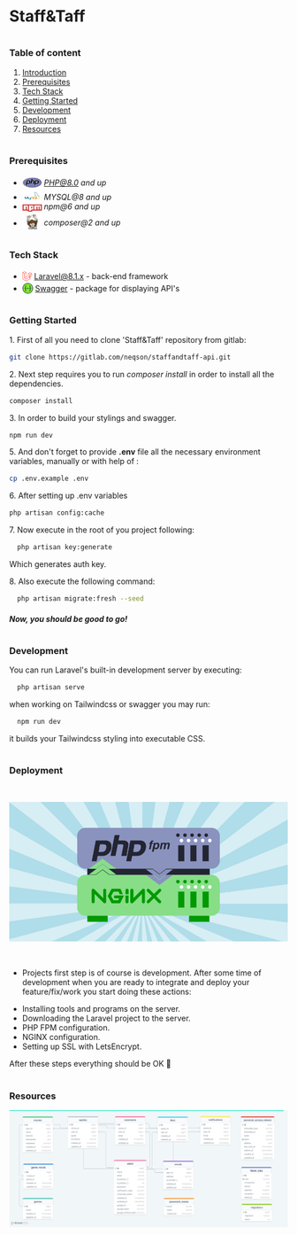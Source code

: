 # Staff&Taff

#
### Table of content

1. [Introduction](#Introduction)
2. [Prerequisites](#Prerequisites)
3. [Tech Stack](#Tech-Stack)
4. [Getting Started](#Getting-Started)
5. [Development](#Development)
6. [Deployment](#Deployment)
7. [Resources](#Resources)

#
### Prerequisites

* <img src="./public/assets/readme/php.png" width="35" style="position: relative; top: 4px" /> *PHP@8.0 and up*
* <img src="./public/assets/readme/mysql.png" width="35" style="position: relative; top: 4px" /> *MYSQL@8 and up*
* <img src="./public/assets/readme/npm.png" width="35" style="position: relative; top: 4px" /> *npm@6 and up*
* <img src="./public/assets/readme/composer.png" width="35" style="position: relative; top: 6px" /> *composer@2 and up*



#
### Tech Stack

* <img src="./public/assets/readme/laravel.png" height="18" style="position: relative; top: 4px" /> [Laravel@8.1.x](https://laravel.com/docs/8.1.x) - back-end framework
* <img src="./public/assets/readme/swagger.png" height="19" style="position: relative; top: 4px" /> [Swagger](https://github.com/spatie/laravel-translatable) - package for displaying API's



#
### Getting Started
1\. First of all you need to clone 'Staff&Taff' repository from gitlab:
```sh
git clone https://gitlab.com/neqson/staffandtaff-api.git
```

2\. Next step requires you to run *composer install* in order to install all the dependencies.
```sh
composer install
```

3\. In order to build your stylings and swagger.
```sh
npm run dev
```

5\. And don't forget to provide **.env** file all the necessary environment variables, manually or with help of :  
```sh
cp .env.example .env
```

6\. After setting up .env variables
```sh
php artisan config:cache
```


7\. Now execute in the root of you project following:
```sh
  php artisan key:generate
```
Which generates auth key.

8\. Also execute the following command:
```sh
  php artisan migrate:fresh --seed
```

##### Now, you should be good to go!



#
### Development

You can run Laravel's built-in development server by executing:

```sh
  php artisan serve
```

when working on Tailwindcss or swagger you may run:

```sh
  npm run dev
```
it builds your Tailwindcss styling into executable CSS.


#
### Deployment
<br/>

!["nginx / php fpm"](./public/assets/readme/ngnix-fpm.png)

<br />

- Projects first step is of course is development.
 After some time of development when you are ready to integrate and deploy your feature/fix/work you start doing these actions:
* Installing tools and programs on the server.
* Downloading the Laravel project to the server.
* PHP FPM configuration.
* NGINX configuration.
* Setting up SSL with LetsEncrypt.

After these steps everything should be OK :pray:


#
### Resources
!["drawsql"](./public/assets/readme/drawsql.png)